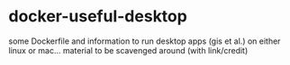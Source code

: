 # docker-useful-desktop
some Dockerfile and information to run desktop apps (gis et al.) on either linux or mac... 
material to be scavenged around (with link/credit)
